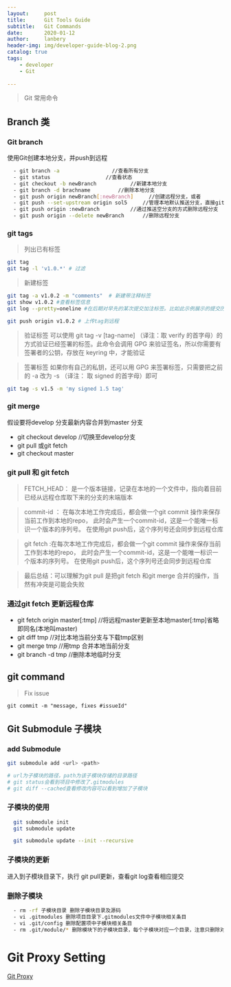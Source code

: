 ```yaml
---
layout:     post
title:      Git Tools Guide
subtitle:   Git Commands
date:       2020-01-12
author:     lanbery
header-img: img/developer-guide-blog-2.png
catalog: true
tags:
    - developer
    - Git
    
---
```


> Git 常用命令

## Branch 类

### Git branch
使用Git创建本地分支，并push到远程

``` bash
  - git branch -a                 //查看所有分支
  - git status                  //查看状态
  - git checkout -b newBranch           //新建本地分支
  - git branch -d brachname         //删除本地分支
  - git push origin newBranch[:newBranch]     //创建远程分支，或者
  - git push --set-upstream origin sol5     //管理本地默认推送分支，直接git push
  - git push origin :newBranch          //通过推送空分支的方式删除远程分支
  - git push origin --delete newBranch      //删除远程分支
```

### git tags

> 列出已有标签
```bash
git tag
git tag -l 'v1.0.*' # 过滤
```

> 新建标签
```bash
git tag -a v1.0.2 -m "comments"  # 新建带注释标签
git show v1.0.2 #查看标签信息
git log --pretty=oneline #在后期对早先的某次提交加注标签。比如此示例展示的提交历史中

git push origin v1.0.2 # 上传tag到远程
```

> 验证标签
可以使用 git tag -v [tag-name] （译注：取 verify 的首字母）的方式验证已经签署的标签。此命令会调用 GPG 来验证签名，所以你需要有签署者的公钥，存放在 keyring 中，才能验证


>签署标签
如果你有自己的私钥，还可以用 GPG 来签署标签，只需要把之前的 -a 改为 -s （译注： 取 signed 的首字母）即可
```bash
git tag -s v1.5 -m 'my signed 1.5 tag'
```

### git merge

假设要将develop 分支最新内容合并到master 分支
  - git checkout develop            //切换至develop分支
  - git pull 或git fetch
  - git checkout master

### git pull 和 git fetch

> FETCH_HEAD： 是一个版本链接，记录在本地的一个文件中，指向着目前已经从远程仓库取下来的分支的末端版本

> commit-id ：  在每次本地工作完成后，都会做一个git commit 操作来保存当前工作到本地的repo， 此时会产生一个commit-id，这是一个能唯一标识一个版本的序列号。 在使用git push后，这个序列号还会同步到远程仓库

> git fetch :在每次本地工作完成后，都会做一个git commit 操作来保存当前工作到本地的repo， 此时会产生一个commit-id，这是一个能唯一标识一个版本的序列号。 在使用git push后，这个序列号还会同步到远程仓库


> 最后总结：可以理解为git pull 是把git fetch 和git merge 合并的操作，当然有冲突是可能会失败 

### 通过git fetch 更新远程仓库

  - git fetch origin master[:tmp]       //将远程master更新至本地master[:tmp]省略即同名(本地叫master)
  - git diff tmp              //对比本地当前分支与下载tmp区别
  - git merge tmp             //用tmp 合并本地当前分支
  - git branch -d tmp             //删除本地临时分支

## git command 
> Fix issue 

```
git commit -m "message, fixes #issueId"

```




## Git Submodule 子模块 
### add Submodule

```bash 
git submodule add <url> <path>

# url为子模块的路径，path为该子模块存储的目录路径
# git status会看到项目中修改了.gitmodules
# git diff --cached查看修改内容可以看到增加了子模块 
```
### 子模块的使用

```bash 
  git submodule init
  git submodule update

  git submodule update --init --recursive
```

### 子模块的更新
进入到子模块目录下，执行 git pull更新，查看git log查看相应提交

### 删除子模块
```bash 
  - rm -rf 子模块目录 删除子模块目录及源码
  - vi .gitmodules 删除项目目录下.gitmodules文件中子模块相关条目
  - vi .git/config 删除配置项中子模块相关条目
  - rm .git/module/* 删除模块下的子模块目录，每个子模块对应一个目录，注意只删除对应的子模块目录即可
```

# Git Proxy Setting

<a href="https://blog.systemctl.top/2017/2017-09-28_set-proxy-for-git-and-ssh-with-socks5/" target="_blank">Git Proxy</a>


